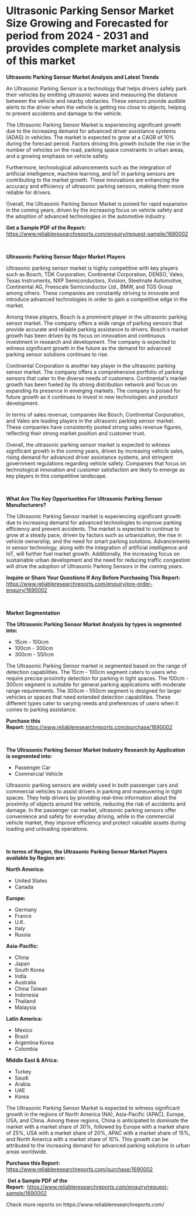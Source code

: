 <p><h1>Ultrasonic Parking Sensor Market Size Growing and Forecasted for period from 2024 - 2031 and provides complete market analysis of this market</h1></p><p><strong>Ultrasonic Parking Sensor Market Analysis and Latest Trends</strong></p>
<p><p>An Ultrasonic Parking Sensor is a technology that helps drivers safely park their vehicles by emitting ultrasonic waves and measuring the distance between the vehicle and nearby obstacles. These sensors provide audible alerts to the driver when the vehicle is getting too close to objects, helping to prevent accidents and damage to the vehicle.</p><p>The Ultrasonic Parking Sensor Market is experiencing significant growth due to the increasing demand for advanced driver assistance systems (ADAS) in vehicles. The market is expected to grow at a CAGR of 10% during the forecast period. Factors driving this growth include the rise in the number of vehicles on the road, parking space constraints in urban areas, and a growing emphasis on vehicle safety.</p><p>Furthermore, technological advancements such as the integration of artificial intelligence, machine learning, and IoT in parking sensors are contributing to the market growth. These innovations are enhancing the accuracy and efficiency of ultrasonic parking sensors, making them more reliable for drivers.</p><p>Overall, the Ultrasonic Parking Sensor Market is poised for rapid expansion in the coming years, driven by the increasing focus on vehicle safety and the adoption of advanced technologies in the automotive industry.</p></p>
<p><strong>Get a Sample PDF of the Report:&nbsp;</strong> <a href="https://www.reliableresearchreports.com/enquiry/request-sample/1690002">https://www.reliableresearchreports.com/enquiry/request-sample/1690002</a></p>
<p>&nbsp;</p>
<p><strong>Ultrasonic Parking Sensor Major Market Players</strong></p>
<p><p>Ultrasonic parking sensor market is highly competitive with key players such as Bosch, TDK Corporation, Continental Corporation, DENSO, Valeo, Texas Instruments, NXP Semiconductors, Xvision, Steelmate Automotive, Continental AG, Freescale Semiconductor Ltd., BMW, and TGS Group among others. These companies are constantly striving to innovate and introduce advanced technologies in order to gain a competitive edge in the market.</p><p>Among these players, Bosch is a prominent player in the ultrasonic parking sensor market. The company offers a wide range of parking sensors that provide accurate and reliable parking assistance to drivers. Bosch's market growth has been driven by its focus on innovation and continuous investment in research and development. The company is expected to witness significant growth in the future as the demand for advanced parking sensor solutions continues to rise.</p><p>Continental Corporation is another key player in the ultrasonic parking sensor market. The company offers a comprehensive portfolio of parking sensors that cater to the diverse needs of customers. Continental's market growth has been fueled by its strong distribution network and focus on expanding its presence in emerging markets. The company is poised for future growth as it continues to invest in new technologies and product development.</p><p>In terms of sales revenue, companies like Bosch, Continental Corporation, and Valeo are leading players in the ultrasonic parking sensor market. These companies have consistently posted strong sales revenue figures, reflecting their strong market position and customer trust.</p><p>Overall, the ultrasonic parking sensor market is expected to witness significant growth in the coming years, driven by increasing vehicle sales, rising demand for advanced driver assistance systems, and stringent government regulations regarding vehicle safety. Companies that focus on technological innovation and customer satisfaction are likely to emerge as key players in this competitive landscape.</p></p>
<p>&nbsp;</p>
<p><strong>What Are The Key Opportunities For Ultrasonic Parking Sensor Manufacturers?</strong></p>
<p><p>The Ultrasonic Parking Sensor market is experiencing significant growth due to increasing demand for advanced technologies to improve parking efficiency and prevent accidents. The market is expected to continue to grow at a steady pace, driven by factors such as urbanization, the rise in vehicle ownership, and the need for smart parking solutions. Advancements in sensor technology, along with the integration of artificial intelligence and IoT, will further fuel market growth. Additionally, the increasing focus on sustainable urban development and the need for reducing traffic congestion will drive the adoption of Ultrasonic Parking Sensors in the coming years.</p></p>
<p><strong>Inquire or Share Your Questions If Any Before Purchasing This Report:</strong> <a href="https://www.reliableresearchreports.com/enquiry/pre-order-enquiry/1690002">https://www.reliableresearchreports.com/enquiry/pre-order-enquiry/1690002</a></p>
<p>&nbsp;</p>
<p><strong>Market Segmentation</strong></p>
<p><strong>The Ultrasonic Parking Sensor Market Analysis by types is segmented into:</strong></p>
<p><ul><li>15cm - 100cm</li><li>100cm - 300cm</li><li>300cm - 550cm</li></ul></p>
<p><p>The Ultrasonic Parking Sensor market is segmented based on the range of detection capabilities. The 15cm - 100cm segment caters to users who require precise proximity detection for parking in tight spaces. The 100cm - 300cm segment is suitable for general parking applications with moderate range requirements. The 300cm - 550cm segment is designed for larger vehicles or spaces that need extended detection capabilities. These different types cater to varying needs and preferences of users when it comes to parking assistance.</p></p>
<p><strong>Purchase this Report:&nbsp;</strong><a href="https://www.reliableresearchreports.com/purchase/1690002">https://www.reliableresearchreports.com/purchase/1690002</a></p>
<p>&nbsp;</p>
<p><strong>The Ultrasonic Parking Sensor Market Industry Research by Application is segmented into:</strong></p>
<p><ul><li>Passenger Car</li><li>Commercial Vehicle</li></ul></p>
<p><p>Ultrasonic parking sensors are widely used in both passenger cars and commercial vehicles to assist drivers in parking and maneuvering in tight spaces. They help drivers by providing real-time information about the proximity of objects around the vehicle, reducing the risk of accidents and damage. In the passenger car market, ultrasonic parking sensors offer convenience and safety for everyday driving, while in the commercial vehicle market, they improve efficiency and protect valuable assets during loading and unloading operations.</p></p>
<p>&nbsp;</p>
<p><strong>In terms of Region, the Ultrasonic Parking Sensor Market Players available by Region are:</strong></p>
<p>
    <p> <strong> North America: </strong>
        <ul>
            <li>United States</li>
            <li>Canada</li>
        </ul>
        </p> 
    <p> <strong> Europe: </strong>
        <ul>
            <li>Germany</li>
            <li>France</li>
            <li>U.K.</li>
            <li>Italy</li>
            <li>Russia</li>
        </ul>
        </p> 
    <p> <strong> Asia-Pacific: </strong>
        <ul>
            <li>China</li>
            <li>Japan</li>
            <li>South Korea</li>
            <li>India</li>
            <li>Australia</li>
            <li>China Taiwan</li>
            <li>Indonesia</li>
            <li>Thailand</li>
            <li>Malaysia</li>
        </ul>
        </p> 
    <p> <strong> Latin America: </strong>
        <ul>
            <li>Mexico</li>
            <li>Brazil</li>
            <li>Argentina Korea</li>
            <li>Colombia</li>
        </ul>
        </p> 
    <p> <strong> Middle East & Africa: </strong>
        <ul>
            <li>Turkey</li>
            <li>Saudi</li>
            <li>Arabia</li>
            <li>UAE</li>
            <li>Korea</li>
        </ul>
    </p>
    </p>
<p><p>The Ultrasonic Parking Sensor Market is expected to witness significant growth in the regions of North America (NA), Asia-Pacific (APAC), Europe, USA, and China. Among these regions, China is anticipated to dominate the market with a market share of 30%, followed by Europe with a market share of 25%, USA with a market share of 20%, APAC with a market share of 15%, and North America with a market share of 10%. This growth can be attributed to the increasing demand for advanced parking solutions in urban areas worldwide.</p></p>
<p><strong>Purchase this Report: </strong><a href="https://www.reliableresearchreports.com/purchase/1690002">https://www.reliableresearchreports.com/purchase/1690002</a></p>
<p>&nbsp;<strong>Get a Sample PDF of the Report:&nbsp;&nbsp;</strong><a href="https://www.reliableresearchreports.com/enquiry/request-sample/1690002">https://www.reliableresearchreports.com/enquiry/request-sample/1690002</a></p>
<p><strong></strong></p>
<p>Check more reports on https://www.reliableresearchreports.com/</p>